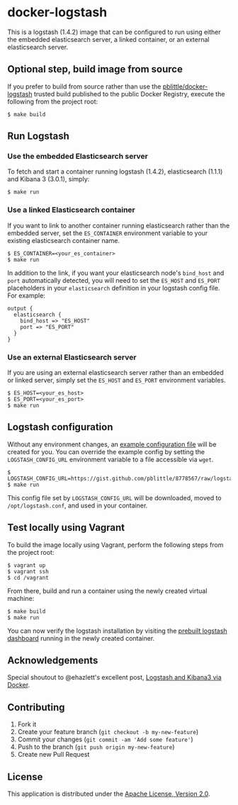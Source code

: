 # docker-logstash

This is a logstash (1.4.2) image that can be configured to run using either the embedded elasticsearch server, a linked container, or an external elasticsearch server.

## Optional step, build image from source

If you prefer to build from source rather than use the [pblittle/docker-logstash][1] trusted build published to the public Docker Registry, execute the following from the project root:

    $ make build

## Run Logstash

### Use the embedded Elasticsearch server

To fetch and start a container running logstash (1.4.2), elasticsearch (1.1.1) and Kibana 3 (3.0.1), simply:

    $ make run

### Use a linked Elasticsearch container

If you want to link to another container running elasticsearch rather than the embedded server, set the `ES_CONTAINER` environment variable to your existing elasticsearch container name.

    $ ES_CONTAINER=<your_es_container>
    $ make run

In addition to the link, if you want your elasticsearch node's `bind_host` and `port` automatically detected, you will need to set the `ES_HOST` and `ES_PORT` placeholders in your `elasticsearch` definition in your logstash config file. For example:

    output {
      elasticsearch {
        bind_host => "ES_HOST"
        port => "ES_PORT"
      }
    }

### Use an external Elasticsearch server

If you are using an external elasticsearch server rather than an embedded or linked server, simply set the `ES_HOST` and `ES_PORT` environment variables.

    $ ES_HOST=<your_es_host>
    $ ES_PORT=<your_es_port>
    $ make run

## Logstash configuration

Without any environment changes, an [example configuration file][2] will be created for you. You can override the example config by setting the `LOGSTASH_CONFIG_URL` environment variable to a file accessible via `wget`.

    $ LOGSTASH_CONFIG_URL=https://gist.github.com/pblittle/8778567/raw/logstash.conf
    $ make run

This config file set by `LOGSTASH_CONFIG_URL` will be downloaded, moved to `/opt/logstash.conf`, and used in your container.

## Test locally using Vagrant

To build the image locally using Vagrant, perform the following steps from the project root:

    $ vagrant up
    $ vagrant ssh
    $ cd /vagrant

From there, build and run a container using the newly created virtual machine:

    $ make build
    $ make run

You can now verify the logstash installation by visiting the [prebuilt logstash dashboard][3] running in the newly created container.

## Acknowledgements

Special shoutout to @ehazlett's excellent post, [Logstash and Kibana3 via Docker][4].

## Contributing

1. Fork it
2. Create your feature branch (`git checkout -b my-new-feature`)
3. Commit your changes (`git commit -am 'Add some feature'`)
4. Push to the branch (`git push origin my-new-feature`)
5. Create new Pull Request

## License

This application is distributed under the [Apache License, Version 2.0][5].

[1]: https://registry.hub.docker.com/u/pblittle/docker-logstash
[2]: https://gist.github.com/pblittle/8778567/raw/logstash.conf
[3]: http://192.168.33.10:9292/index.html#/dashboard/file/logstash.json
[4]: http://ehazlett.github.io/applications/2013/08/28/logstash-kibana/
[5]: http://www.apache.org/licenses/LICENSE-2.0
